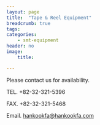 ```yaml
---
layout: page
title:  "Tape & Reel Equipment"
breadcrumb: true
tags:
categories:
    - smt-equipment
header: no
image:
    title:

---
```

<p class="teaser" itemprop="description">
Please contact us for availability.
</p>

TEL. +82-32-321-5396

FAX. +82-32-321-5468

Email. [hankookfa@hankookfa.com](mailto:hankookfa@hankookfa.com)  
